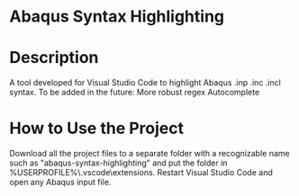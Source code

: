 # Abaqus Syntax Highlighting
 
# Description
A tool developed for Visual Studio Code to highlight Abaqus .inp .inc .incl syntax.
To be added in the future:
More robust regex
Autocomplete
# How to Use the Project
Download all the project files to a separate folder with a recognizable name such as "abaqus-syntax-highlighting" and put the folder in %USERPROFILE%\\.vscode\extensions.
Restart Visual Studio Code and open any Abaqus input file.